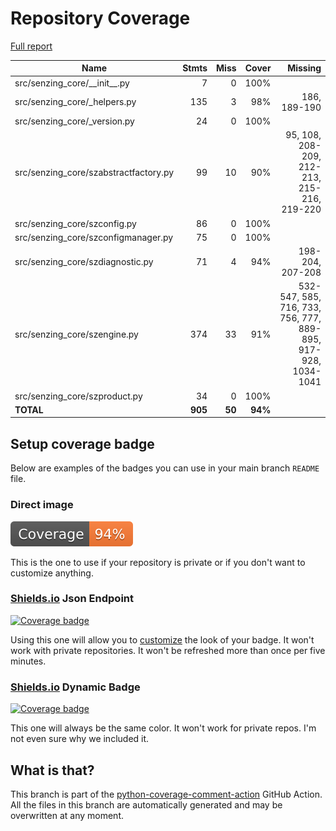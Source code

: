 # Repository Coverage

[Full report](https://htmlpreview.github.io/?https://github.com/senzing-garage/sz-sdk-python-core/blob/python-coverage-comment-action-data/htmlcov/index.html)

| Name                                   |    Stmts |     Miss |   Cover |   Missing |
|--------------------------------------- | -------: | -------: | ------: | --------: |
| src/senzing\_core/\_\_init\_\_.py      |        7 |        0 |    100% |           |
| src/senzing\_core/\_helpers.py         |      135 |        3 |     98% |186, 189-190 |
| src/senzing\_core/\_version.py         |       24 |        0 |    100% |           |
| src/senzing\_core/szabstractfactory.py |       99 |       10 |     90% |95, 108, 208-209, 212-213, 215-216, 219-220 |
| src/senzing\_core/szconfig.py          |       86 |        0 |    100% |           |
| src/senzing\_core/szconfigmanager.py   |       75 |        0 |    100% |           |
| src/senzing\_core/szdiagnostic.py      |       71 |        4 |     94% |198-204, 207-208 |
| src/senzing\_core/szengine.py          |      374 |       33 |     91% |532-547, 585, 716, 733, 756, 777, 889-895, 917-928, 1034-1041 |
| src/senzing\_core/szproduct.py         |       34 |        0 |    100% |           |
|                              **TOTAL** |  **905** |   **50** | **94%** |           |


## Setup coverage badge

Below are examples of the badges you can use in your main branch `README` file.

### Direct image

[![Coverage badge](https://raw.githubusercontent.com/senzing-garage/sz-sdk-python-core/python-coverage-comment-action-data/badge.svg)](https://htmlpreview.github.io/?https://github.com/senzing-garage/sz-sdk-python-core/blob/python-coverage-comment-action-data/htmlcov/index.html)

This is the one to use if your repository is private or if you don't want to customize anything.

### [Shields.io](https://shields.io) Json Endpoint

[![Coverage badge](https://img.shields.io/endpoint?url=https://raw.githubusercontent.com/senzing-garage/sz-sdk-python-core/python-coverage-comment-action-data/endpoint.json)](https://htmlpreview.github.io/?https://github.com/senzing-garage/sz-sdk-python-core/blob/python-coverage-comment-action-data/htmlcov/index.html)

Using this one will allow you to [customize](https://shields.io/endpoint) the look of your badge.
It won't work with private repositories. It won't be refreshed more than once per five minutes.

### [Shields.io](https://shields.io) Dynamic Badge

[![Coverage badge](https://img.shields.io/badge/dynamic/json?color=brightgreen&label=coverage&query=%24.message&url=https%3A%2F%2Fraw.githubusercontent.com%2Fsenzing-garage%2Fsz-sdk-python-core%2Fpython-coverage-comment-action-data%2Fendpoint.json)](https://htmlpreview.github.io/?https://github.com/senzing-garage/sz-sdk-python-core/blob/python-coverage-comment-action-data/htmlcov/index.html)

This one will always be the same color. It won't work for private repos. I'm not even sure why we included it.

## What is that?

This branch is part of the
[python-coverage-comment-action](https://github.com/marketplace/actions/python-coverage-comment)
GitHub Action. All the files in this branch are automatically generated and may be
overwritten at any moment.